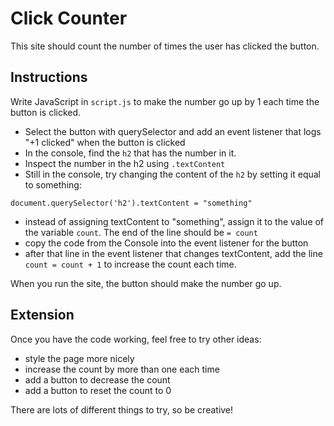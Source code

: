 # Click Counter

This site should count the number of times the user has clicked the button. 

## Instructions

Write JavaScript in `script.js` to make the number go up by 1 each time the button is clicked.

* Select the button with querySelector and add an event listener that logs "+1 clicked" when the button is clicked
* In the console, find the `h2` that has the number in it.
* Inspect the number in the h2 using `.textContent`
* Still in the console, try changing the content of the `h2` by setting it equal to something:

```
document.querySelector('h2').textContent = "something"
```

* instead of assigning textContent to "something", assign it to the value of the variable `count`. The end of the line should be  `= count`
* copy the code from the Console into the event listener for the button
* after that line in the event listener that changes textContent, add the line `count = count + 1` to increase the count each time.

When you run the site, the button should make the number go up.



## Extension

Once you have the code working, feel free to try other ideas:

* style the page more nicely
* increase the count by more than one each time
* add a button to decrease the count
* add a button to reset the count to 0

There are lots of different things to try, so be creative!